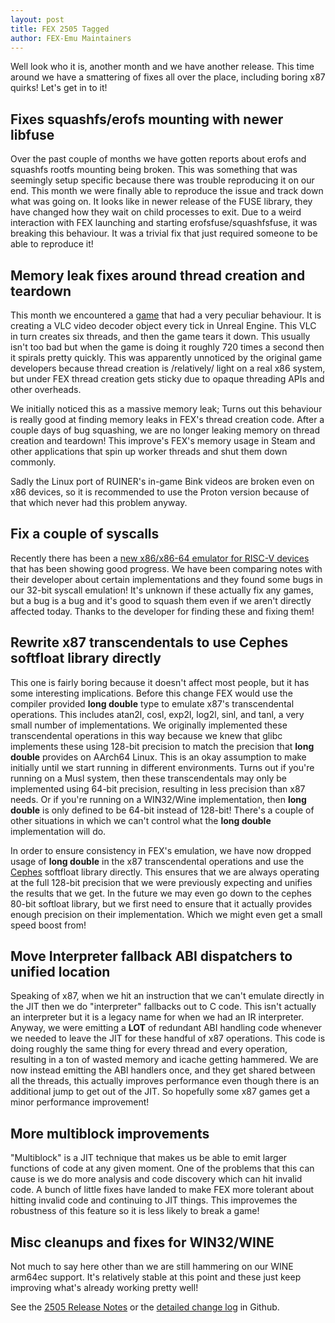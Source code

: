 ```yaml
---
layout: post
title: FEX 2505 Tagged
author: FEX-Emu Maintainers
---
```


Well look who it is, another month and we have another release. This time around we have a smattering of fixes all over the place, including boring
x87 quirks! Let's get in to it!

## Fixes squashfs/erofs mounting with newer libfuse
Over the past couple of months we have gotten reports about erofs and squashfs rootfs mounting being broken. This was something that was seemingly
setup specific because there was trouble reproducing it on our end. This month we were finally able to reproduce the issue and track down what was
going on. It looks like in newer release of the FUSE library, they have changed how they wait on child processes to exit. Due to a weird interaction
with FEX launching and starting erofsfuse/squashfsfuse, it was breaking this behaviour. It was a trivial fix that just required someone to be able to
reproduce it!

## Memory leak fixes around thread creation and teardown
This month we encountered a [game](https://store.steampowered.com/agecheck/app/464060/) that had a very peculiar behaviour. It is creating a VLC video
decoder object every tick in Unreal Engine. This VLC in turn creates six threads, and then the game tears it down. This usually isn't too bad but when
the game is doing it roughly 720 times a second then it spirals pretty quickly. This was apparently unnoticed by the original game developers because
thread creation is /relatively/ light on a real x86 system, but under FEX thread creation gets sticky due to opaque threading APIs and other
overheads.

We initially noticed this as a massive memory leak; Turns out this behaviour is really good at finding memory leaks in FEX's thread creation code.
After a couple days of bug squashing, we are no longer leaking memory on thread creation and teardown! This improve's FEX's memory usage in Steam and
other applications that spin up worker threads and shut them down commonly.

Sadly the Linux port of RUINER's in-game Bink videos are broken even on x86 devices, so it is recommended to use the Proton version because of that
which never had this problem anyway.

## Fix a couple of syscalls
Recently there has been a [new x86/x86-64 emulator for RISC-V devices](https://felix86.com/) that has been showing good progress. We have been
comparing notes with their developer about certain implementations and they found some bugs in our 32-bit syscall emulation! It's unknown if these
actually fix any games, but a bug is a bug and it's good to squash them even if we aren't directly affected today. Thanks to the developer for finding
these and fixing them!

## Rewrite x87 transcendentals to use Cephes softfloat library directly
This one is fairly boring because it doesn't affect most people, but it has some interesting implications. Before this change FEX would use the
compiler provided **long double** type to emulate x87's transcendental operations. This includes atan2l, cosl, exp2l, log2l, sinl, and tanl, a very
small number of implementations. We originally implemented these transcendental operations in this way because we knew that glibc implements these
using 128-bit precision to match the precision that **long double** provides on AArch64 Linux. This is an okay assumption to make initially until we
start running in different environments. Turns out if you're running on a Musl system, then these transcendentals may only be implemented using 64-bit
precision, resulting in less precision than x87 needs. Or if you're running on a WIN32/Wine implementation, then **long double** is only defined to be
64-bit instead of 128-bit! There's a couple of other situations in which we can't control what the **long double** implementation will do.

In order to ensure consistency in FEX's emulation, we have now dropped usage of **long double** in the x87 transcendental operations and use the
[Cephes](https://www.netlib.org/cephes/) softfloat library directly. This ensures that we are always operating at the full 128-bit precision that we
were previously expecting and unifies the results that we get. In the future we may even go down to the cephes 80-bit softloat library, but we first
need to ensure that it actually provides enough precision on their implementation. Which we might even get a small speed boost from!

## Move Interpreter fallback ABI dispatchers to unified location
Speaking of x87, when we hit an instruction that we can't emulate directly in the JIT then we do "interpreter" fallbacks out to C code. This isn't
actually an interpreter but it is a legacy name for when we had an IR interpreter. Anyway, we were emitting a **LOT** of redundant ABI handling code
whenever we needed to leave the JIT for these handful of x87 operations. This code is doing roughly the same thing for every thread and every
operation, resulting in a ton of wasted memory and icache getting hammered. We are now instead emitting the ABI handlers once, and they get shared
between all the threads, this actually improves performance even though there is an additional jump to get out of the JIT. So hopefully some x87 games
get a minor performance improvement!

## More multiblock improvements
"Multiblock" is a JIT technique that makes us be able to emit larger functions of code at any given moment. One of the problems that this can cause is
we do more analysis and code discovery which can hit invalid code. A bunch of little fixes have landed to make FEX more tolerant about hitting invalid
code and continuing to JIT things. This improvemes the robustness of this feature so it is less likely to break a game!

## Misc cleanups and fixes for WIN32/WINE
Not much to say here other than we are still hammering on our WINE arm64ec support. It's relatively stable at this point and these just keep improving
what's already working pretty well!

See the [2505 Release Notes](https://github.com/FEX-Emu/FEX/releases/tag/FEX-2505) or the [detailed change log](https://github.com/FEX-Emu/FEX/compare/FEX-2505...FEX-2505) in Github.
